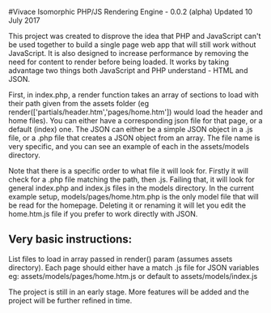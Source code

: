 #Vivace Isomorphic PHP/JS Rendering Engine - 0.0.2 (alpha)
Updated 10 July 2017

This project was created to disprove the idea that PHP and JavaScript can't be used together to build a single page web app that will still work without JavaScript. It is also designed to increase performance by removing the need for content to render before being loaded. It works by taking advantage two things both JavaScript and PHP understand - HTML and JSON.

First, in index.php, a render function takes an array of sections to load with their path given from the assets folder (eg render(['partials/header.htm','pages/home.htm']) would load the header and home files). You can either have a corresponding json file for that page, or a default (index) one. The JSON can either be a simple JSON object in a .js file, or a .php file that creates a JSON object from an array. The file name is very specific, and you can see an example of each in the assets/models directory.

Note that there is a specific order to what file it will look for. Firstly it will check for a .php file matching the path, then .js. Failing that, it will look for general index.php and index.js files in the models directory. In the current example setup, models/pages/home.htm.php is the only model file that will be read for the homepage. Deleting it or renaming it will let you edit the home.htm.js file if you prefer to work directly with JSON.

## Very basic instructions:
List files to load in array passed in render() param (assumes assets directory). Each page should either have a match .js file for JSON variables eg: assets/models/pages/home.htm.js or default to assets/models/index.js

The project is still in an early stage. More features will be added and the project will be further refined in time.
